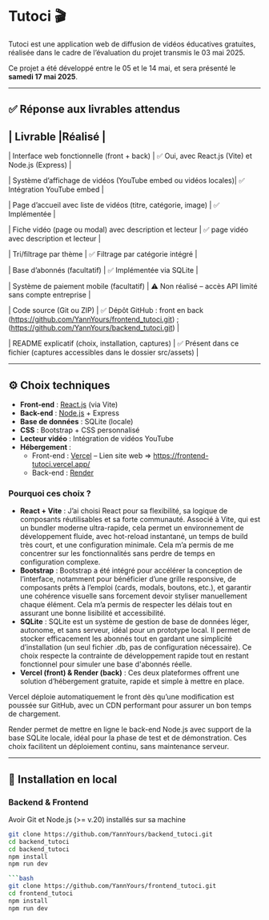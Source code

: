 # Tutoci 🎬

Tutoci est une application web de diffusion de vidéos éducatives gratuites, réalisée dans le cadre de l’évaluation du projet transmis le 03 mai 2025.

Ce projet a été développé entre le 05 et le 14 mai, et sera présenté le **samedi 17 mai 2025**.

---

## ✅ Réponse aux livrables attendus

| Livrable                                                       |Réalisé                                                                                                                                 |
----------------------------------------------------------------------------------------------------------------------------------------------------------------------------------------------------------
| Interface web fonctionnelle (front + back)                     | ✅ Oui, avec React.js (Vite) et Node.js (Express)                                                                                      |


| Système d’affichage de vidéos (YouTube embed ou vidéos locales)| ✅ Intégration YouTube embed                                                                                                           |


| Page d’accueil avec liste de vidéos (titre, catégorie, image)  | ✅ Implémentée               |


| Fiche vidéo (page ou modal) avec description et lecteur        | ✅ page vidéo avec description et lecteur                                                                                              |


| Tri/filtrage par thème                                         | ✅ Filtrage par catégorie intégré                                                                                                      |


| Base d’abonnés (facultatif)                                    | ✅ Implémentée via SQLite                                                                                                              |


| Système de paiement mobile (facultatif)                        | ⚠️ Non réalisé – accès API limité sans compte entreprise                                                                               |


| Code source (Git ou ZIP)                                       | ✅ Dépôt GitHub : front en back (https://github.com/YannYours/frontend_tutoci.git) ; (https://github.com/YannYours/backend_tutoci.git) |


| README explicatif (choix, installation, captures)              | ✅ Présent dans ce fichier (captures accessibles dans le dossier src/assets)                                                           |

---

## ⚙️ Choix techniques

- **Front-end** : [React.js](https://react.dev/) (via Vite)  
- **Back-end** : [Node.js](https://nodejs.org/) + Express  
- **Base de données** : SQLite (locale)  
- **CSS** : Bootstrap + CSS personnalisé  
- **Lecteur vidéo** : Intégration de vidéos YouTube  
- **Hébergement** :  
  - Front-end : [Vercel](https://vercel.com/) – Lien site web => https://frontend-tutoci.vercel.app/  
  - Back-end : [Render](https://render.com/) 

### Pourquoi ces choix ?

- **React + Vite** : J’ai choisi React pour sa flexibilité, sa logique de composants réutilisables et sa forte communauté. Associé à Vite, qui est un bundler moderne ultra-rapide, cela permet un environnement de développement fluide, avec hot-reload instantané, un temps de build très court, et une configuration minimale. Cela m’a permis de me concentrer sur les fonctionnalités sans perdre de temps en configuration complexe. 
- **Bootstrap** : Bootstrap a été intégré pour accélérer la conception de l’interface, notamment pour bénéficier d’une grille responsive, de composants prêts à l’emploi (cards, modals, boutons, etc.), et garantir une cohérence visuelle sans forcement devoir styliser manuellement chaque élément. Cela m’a permis de respecter les délais tout en assurant une bonne lisibilité et accessibilité. 
- **SQLite** : SQLite est un système de gestion de base de données léger, autonome, et sans serveur, idéal pour un prototype local. Il permet de stocker efficacement les abonnés tout en gardant une simplicité d’installation (un seul fichier .db, pas de configuration nécessaire). Ce choix respecte la contrainte de développement rapide tout en restant fonctionnel pour simuler une base d'abonnés réelle.
- **Vercel (front) & Render (back)** : Ces deux plateformes offrent une solution d’hébergement gratuite, rapide et simple à mettre en place.

Vercel déploie automatiquement le front dès qu’une modification est poussée sur GitHub, avec un CDN performant pour assurer un bon temps de chargement.

Render permet de mettre en ligne le back-end Node.js avec support de la base SQLite locale, idéal pour la phase de test et de démonstration.
Ces choix facilitent un déploiement continu, sans maintenance serveur.

---

## 🚀 Installation en local

### Backend & Frontend
Avoir Git et Node.js (>= v.20) installés sur sa machine

```bash
git clone https://github.com/YannYours/backend_tutoci.git
cd backend_tutoci
cd backend_tutoci
npm install
npm run dev

```bash
git clone https://github.com/YannYours/frontend_tutoci.git
cd frontend_tutoci
npm install
npm run dev
